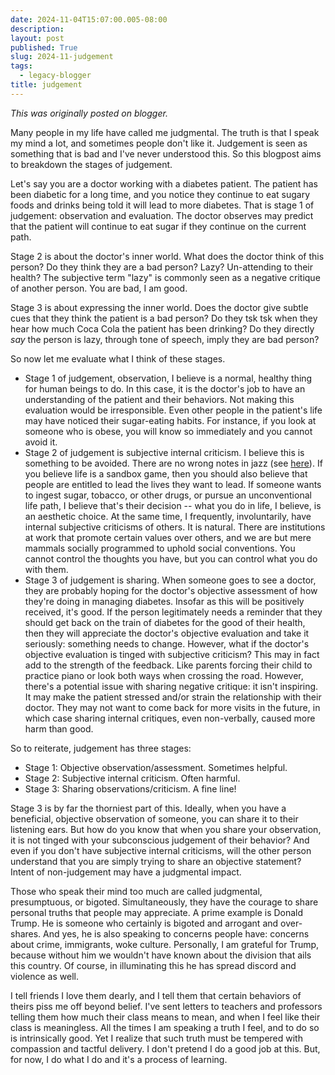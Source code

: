 ```yaml
---
date: 2024-11-04T15:07:00.005-08:00
description: 
layout: post
published: True
slug: 2024-11-judgement
tags:
  - legacy-blogger
title: judgement
---
```


*This was originally posted on blogger.*

Many people in my life have called me judgmental. The truth is that I speak my mind a lot, and sometimes people don't like it. Judgement is seen as something that is bad and I've never understood this. So this blogpost aims to breakdown the stages of judgement.  
  
Let's say you are a doctor working with a diabetes patient. The patient has been diabetic for a long time, and you notice they continue to eat sugary foods and drinks being told it will lead to more diabetes. That is stage 1 of judgement: observation and evaluation. The doctor observes may predict that the patient will continue to eat sugar if they continue on the current path.   
  
Stage 2 is about the doctor's inner world. What does the doctor think of this person? Do they think they are a bad person? Lazy? Un-attending to their health? The subjective term "lazy" is commonly seen as a negative critique of another person. You are bad, I am good.   
  
Stage 3 is about expressing the inner world. Does the doctor give subtle cues that they think the patient is a bad person? Do they tsk tsk when they hear how much Coca Cola the patient has been drinking? Do they directly *say* the person is lazy, through tone of speech, imply they are bad person?  
  
So now let me evaluate what I think of these stages.  


* Stage 1 of judgement, observation, I believe is a normal, healthy thing for human beings to do. In this case, it is the doctor's job to have an understanding of the patient and their behaviors. Not making this evaluation would be irresponsible. Even other people in the patient's life may have noticed their sugar-eating habits. For instance, if you look at someone who is obese, you will know so immediately and you cannot avoid it.
* Stage 2 of judgement is subjective internal criticism. I believe this is something to be avoided. There are no wrong notes in jazz (see [here](https://www.rohanprasad.org/2024/11/the-spirit-of-jazz.html)). If you believe life is a sandbox game, then you should also believe that people are entitled to lead the lives they want to lead. If someone wants to ingest sugar, tobacco, or other drugs, or pursue an unconventional life path, I believe that's their decision -- what you do in life, I believe, is an aesthetic choice. At the same time, I frequently, involuntarily, have internal subjective criticisms of others. It is natural. There are institutions at work that promote certain values over others, and we are but mere mammals socially programmed to uphold social conventions. You cannot control the thoughts you have, but you can control what you do with them.
* Stage 3 of judgement is sharing. When someone goes to see a doctor, they are probably hoping for the doctor's objective assessment of how they're doing in managing diabetes. Insofar as this will be positively received, it's good. If the person legitimately needs a reminder that they should get back on the train of diabetes for the good of their health, then they will appreciate the doctor's objective evaluation and take it seriously: something needs to change. However, what if the doctor's objective evaluation is tinged with subjective criticism? This may in fact add to the strength of the feedback. Like parents forcing their child to practice piano or look both ways when crossing the road. However, there's a potential issue with sharing negative critique: it isn't inspiring. It may make the patient stressed and/or strain the relationship with their doctor. They may not want to come back for more visits in the future, in which case sharing internal critiques, even non-verbally, caused more harm than good.

So to reiterate, judgement has three stages:

* Stage 1: Objective observation/assessment. Sometimes helpful.
* Stage 2: Subjective internal criticism. Often harmful.
* Stage 3: Sharing observations/criticism. A fine line!

Stage 3 is by far the thorniest part of this. Ideally, when you have a beneficial, objective observation of someone, you can share it to their listening ears. But how do you know that when you share your observation, it is not tinged with your subconscious judgement of their behavior? And even if you don't have subjective internal criticisms, will the other person understand that you are simply trying to share an objective statement? Intent of non-judgement may have a judgmental impact.  
  
Those who speak their mind too much are called judgmental, presumptuous, or bigoted. Simultaneously, they have the courage to share personal truths that people may appreciate. A prime example is Donald Trump. He is someone who certainly is bigoted and arrogant and over-shares. And yes, he is also speaking to concerns people have: concerns about crime, immigrants, woke culture. Personally, I am grateful for Trump, because without him we wouldn't have known about the division that ails this country. Of course, in illuminating this he has spread discord and violence as well.  
  
I tell friends I love them dearly, and I tell them that certain behaviors of theirs piss me off beyond belief. I've sent letters to teachers and professors telling them how much their class means to mean, and when I feel like their class is meaningless. All the times I am speaking a truth I feel, and to do so is intrinsically good. Yet I realize that such truth must be tempered with compassion and tactful delivery. I don't pretend I do a good job at this. But, for now, I do what I do and it's a process of learning.   


